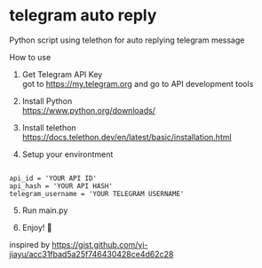 # telegram auto reply
Python script using telethon for auto replying telegram message

How to use 

1. Get Telegram API Key<br/>
 got to https://my.telegram.org and go to API development tools
 
2. Install Python<br/>
https://www.python.org/downloads/

3. Install telethon<br/>
https://docs.telethon.dev/en/latest/basic/installation.html

4. Setup your environtment
<pre><code>
api_id = 'YOUR API ID'
api_hash = 'YOUR API HASH'
telegram_username = 'YOUR TELEGRAM USERNAME'
</code></pre>

5. Run main.py

6. Enjoy! 🍻

inspired by 
https://gist.github.com/yi-jiayu/acc31fbad5a25f746430428ce4d62c28
